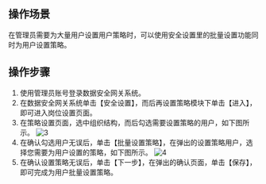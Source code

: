 ## 操作场景
在管理员需要为大量用户设置用户策略时，可以使用安全设置里的批量设置功能同时为用户设置策略。

## 操作步骤

1. 使用管理员账号登录数据安全网关系统。
2. 在数据安全网关系统单击【安全设置】，而后再设置策略模块下单击【进入】，即可进入岗位设置页面。
3. 在策略设置页面，选中组织结构，而后勾选需要设置策略的用户，如下图所示。
![3](https://main.qcloudimg.com/raw/6fccdf62c2226c4b7798f27f589d569f.png)
4. 在确认勾选用户无误后，单击【批量设置策略】，在弹出的设置策略用户，选择您需要为用户设置的策略，如下图所示。
![4](https://main.qcloudimg.com/raw/35bbdcbb4d5e99f4899ff889ea556dc7.png)
5. 在确认设置策略无误后，单击【下一步】，在弹出的确认页面，单击【保存】，即可完成为用户批量设置策略。
